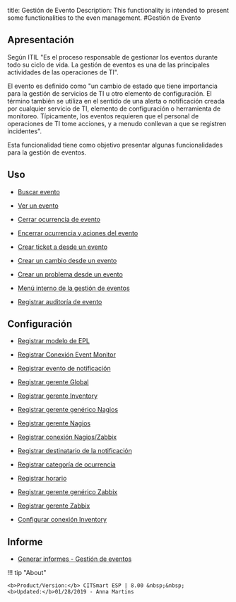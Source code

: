 title: Gestión de Evento
Description: This functionality is intended to present some functionalities to the even management.
#Gestión de Evento

Apresentación
----------------

Según ITIL "Es el proceso responsable de gestionar los eventos durante todo su ciclo de vida. La gestión de eventos es una de las principales actividades de las operaciones de TI".

El evento es definido como "un cambio de estado que tiene importancia para la gestión de servicios de TI u otro elemento de configuración. El término también se utiliza en el sentido de una alerta o notificación creada por cualquier servicio de TI, elemento de configuración o herramienta de monitoreo. Típicamente, los eventos requieren que el personal de operaciones de TI tome acciones, y a menudo conllevan a que se registren incidentes".

Esta funcionalidad tiene como objetivo presentar algunas funcionalidades para la gestión de eventos.

Uso
-------

- [Buscar evento](/es-es/citsmart-esp-8/processes/event/use/search-event.html)

- [Ver un evento](/es-es/citsmart-esp-8/processes/event/use/view-event.html)

- [Cerrar ocurrencia de evento](/es-es/citsmart-esp-8/processes/event/use/close-event-occurrence.html)

- [Encerrar ocurrencia y aciones del evento](/es-es/citsmart-esp-8/processes/event/use/close-occurences-and-actions.html)

- [Crear ticket a desde un evento](/es-es/citsmart-esp-8/processes/event/use/create-ticket-from-an-event.html)

- [Crear un cambio desde un evento](/es-es/citsmart-esp-8/processes/event/use/create-change-from-an-event.html)

- [Crear un problema desde un evento](/es-es/citsmart-esp-8/processes/event/use/create-a-problem-from-an-event.html)

- [Menú interno de la gestión de eventos](/es-es/citsmart-esp-8/processes/event/use/internal-menu-of-event.html)

- [Registrar auditoría de evento](/es-es/citsmart-esp-8/processes/event/use/register-event-audit.html)

Configuración
-----------------

- [Registrar modelo de EPL](/es-es/citsmart-esp-8/processes/event/configuration/register-epl-template.html)

- [Registrar Conexión Event Monitor](/es-es/citsmart-esp-8/processes/event/configuration/register-event-monitor-connection.html)

- [Registrar evento de notificación](/es-es/citsmart-esp-8/processes/event/configuration/register-event-notification.html)

- [Registrar gerente Global](/es-es/citsmart-esp-8/processes/event/configuration/register-global-manager.html)

- [Registrar gerente Inventory](/es-es/citsmart-esp-8/processes/event/configuration/register-inventory-manager.html)

- [Registrar gerente genérico Nagios](/es-es/site/citsmart-esp-8/processes/event/configuration/register-nagios-generic-manager.html)

- [Registrar gerente Nagios](/es-es/citsmart-esp-8/processes/event/configuration/register-nagios-manager.html)

- [Registrar conexión Nagios/Zabbix](/es-es/citsmart-esp-8/processes/event/configuration/register-nagios-zabbix-connection.html)

- [Registrar destinatario de la notificación](/es-es/citsmart-esp-8/processes/event/configuration/register-notification-recipient.html)

- [Registrar categoría de ocurrencia](/es-es/citsmart-esp-8/processes/event/configuration/register-occurence-category.html)

- [Registrar horario](/es-es/citsmart-esp-8/processes/event/configuration/register-time.html)

- [Registrar gerente genérico Zabbix](/es-es/citsmart-esp-8/processes/event/configuration/register-zabbix-generic-manager.html)

- [Registrar gerente Zabbix](/es-es/citsmart-esp-8/processes/event/configuration/register-zabbix-manager.html)

- [Configurar conexión Inventory](/es-es/citsmart-esp-8/processes/event/configuration/set-inventory-connection.html)

Informe
-----------

- [Generar informes - Gestión de eventos](/es-es/citsmart-esp-8/processes/event/configuration/generate-reports-event-management.html)


!!! tip "About"

    <b>Product/Version:</b> CITSmart ESP | 8.00 &nbsp;&nbsp;
    <b>Updated:</b>01/28/2019 - Anna Martins

